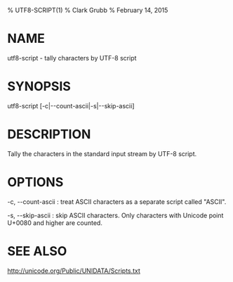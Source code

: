 % UTF8-SCRIPT(1)
% Clark Grubb
% February 14, 2015


# NAME

utf8-script - tally characters by UTF-8 script 

# SYNOPSIS

utf8-script [-c|\--count-ascii|-s|\--skip-ascii]

# DESCRIPTION

Tally the characters in the standard input stream by UTF-8 script.

# OPTIONS

-c, \--count-ascii
: treat ASCII characters as a separate script called "ASCII".

-s, \--skip-ascii
: skip ASCII characters.  Only characters with Unicode point U+0080 and higher are counted.

# SEE ALSO

http://unicode.org/Public/UNIDATA/Scripts.txt

